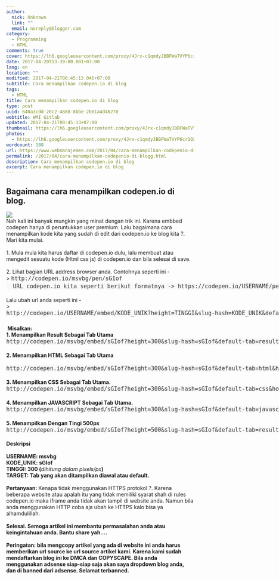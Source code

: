 ```yaml
---
author:
  nick: Unknown
  link: ""
  email: noreply@blogger.com
category:
  - Programming
  - HTML
comments: true
cover: https://lh6.googleusercontent.com/proxy/4Jrx-c1qmdyJBBFWaTVYP6cr1OXxZADd8-8FRy0T0GJ041YEC_g6DBddYsU20X7p0UPshwbJY7vxAoJOqppV5HbWDVBpnr7lMTRrNw4bgI_0i2VHIhFR0Vc=w543-h271-nc
date: 2017-04-20T13:39:00.001+07:00
lang: en
location: ""
modified: 2017-04-21T00:45:13.046+07:00
subtitle: Cara menampilkan codepen.io di blog
tags:
  - HTML
title: Cara menampilkan codepen.io di blog
type: post
uuid: 640a3cdd-20c2-4888-8bbe-2b01a4d46270
webtitle: WMI Gitlab
updated: 2017-04-21T00:45:13+07:00
thumbnail: https://lh6.googleusercontent.com/proxy/4Jrx-c1qmdyJBBFWaTVYP6cr1OXxZADd8-8FRy0T0GJ041YEC_g6DBddYsU20X7p0UPshwbJY7vxAoJOqppV5HbWDVBpnr7lMTRrNw4bgI_0i2VHIhFR0Vc=w543-h271-nc
photos:
  - https://lh6.googleusercontent.com/proxy/4Jrx-c1qmdyJBBFWaTVYP6cr1OXxZADd8-8FRy0T0GJ041YEC_g6DBddYsU20X7p0UPshwbJY7vxAoJOqppV5HbWDVBpnr7lMTRrNw4bgI_0i2VHIhFR0Vc=w543-h271-nc
wordcount: 188
url: https://www.webmanajemen.com/2017/04/cara-menampilkan-codepenio-di-blogg.html
permalink: /2017/04/cara-menampilkan-codepenio-di-blogg.html
description: Cara menampilkan codepen.io di blog
excerpt: Cara menampilkan codepen.io di blog
---
```


<h2>Bagaimana cara menampilkan codepen.io di blog.</h2><div><img src="https://lh6.googleusercontent.com/proxy/4Jrx-c1qmdyJBBFWaTVYP6cr1OXxZADd8-8FRy0T0GJ041YEC_g6DBddYsU20X7p0UPshwbJY7vxAoJOqppV5HbWDVBpnr7lMTRrNw4bgI_0i2VHIhFR0Vc=w543-h271-nc"></div><div>Nah kali ini banyak mungkin yang minat dengan trik ini. Karena embbed codepen hanya di peruntukkan user premium. Lalu bagaimana cara menampilkan kode kita yang sudah di edit dari codepen.io ke blog kita ?.</div><div>Mari kita mulai.</div><div><br></div><div>1. Mula mula kita harus daftar di codepen.io dulu, lalu membuat atau mengedit sesuatu kode (Html css js) di codepen.io dan bila selesai di save.</div><div><br></div><div>2. Lihat bagian URL address browser anda. Contohnya seperti ini -&gt;&nbsp;<span style="background-color: #f8f8f8; color: #333333; font-family: monospace , monospace; font-size: 15px; line-height: 21px; white-space: pre;">http://codepen.io/msvbg/pen/sGIof</span></div><div><span style="background-color: #f8f8f8; color: #333333; font-family: monospace , monospace; font-size: 15px; line-height: 21px; white-space: pre;">  URL codepen.io kita seperti berikut formatnya -&gt; https://codepen.io/USERNAME/pen/KODE UNIK</span></div><br>Lalu ubah url anda seperti ini -&gt;&nbsp;<span style="background-color: #f8f8f8; color: #333333; font-family: monospace , monospace; font-size: 15px; line-height: 21px; white-space: pre;">http://codepen.io/USERNAME/embed/KODE_UNIK?height=TINGGI&amp;slug-hash=KODE_UNIK&amp;default-tab=TARGET&amp;host=http%3A%2F%2Fcodepen.io</span> <br><span style="background-color: #f8f8f8; color: #333333; font-family: monospace , monospace; font-size: 15px; line-height: 21px; white-space: pre;"><br></span><b>&nbsp;Misalkan:&nbsp;</b><br><b>1. Menampilkan Result Sebagai Tab Utama</b><br><span style="background-color: #f8f8f8; color: #333333; font-family: monospace , monospace; font-size: 15px; line-height: 21px; white-space: pre;">http://codepen.io/msvbg/embed/sGIof?height=300&amp;slug-hash=sGIof&amp;default-tab=result&amp;host=http%3A%2F%2Fcodepen.io</span><br><b><br></b><b>2. Menampilkan HTML Sebagai Tab Utama</b><br><b>&nbsp;</b><span style="background-color: #f8f8f8; color: #333333; font-family: monospace , monospace; font-size: 15px; line-height: 21px; white-space: pre;">http://codepen.io/msvbg/embed/sGIof?height=300&amp;slug-hash=sGIof&amp;default-tab=html&amp;host=http%3A%2F%2Fcodepen.io</span><br><br><b>3. Menampilkan CSS Sebagai Tab Utama.</b><br><span style="background-color: #f8f8f8; color: #333333; font-family: monospace , monospace; font-size: 15px; line-height: 21px; white-space: pre;">http://codepen.io/msvbg/embed/sGIof?height=300&amp;slug-hash=sGIof&amp;default-tab=css&amp;host=http%3A%2F%2Fcodepen.io</span><br><b><br></b><b>4. Menampilkan JAVASCRIPT Sebagai Tab Utama.</b><br><span style="background-color: #f8f8f8; color: #333333; font-family: monospace , monospace; font-size: 15px; line-height: 21px; white-space: pre;">http://codepen.io/msvbg/embed/sGIof?height=300&amp;slug-hash=sGIof&amp;default-tab=javascript&amp;host=http%3A%2F%2Fcodepen.io</span><br><b><br></b><b>5. Menampilkan Dengan Tingi 500px</b><br><span style="background-color: #f8f8f8; color: #333333; font-family: monospace , monospace; font-size: 15px; line-height: 21px; white-space: pre;">http://codepen.io/msvbg/embed/sGIof?height=500&amp;slug-hash=sGIof&amp;default-tab=result&amp;host=http%3A%2F%2Fcodepen.io</span><br><b><br></b><b>Deskripsi</b><br><b><br></b><b>USERNAME: msvbg</b><br><b>KODE_UNIK: sGIof</b><br><b>TINGGI: 300 (</b><i>dihitung dalam pixels/px</i><b>)</b><br><b>TARGET: Tab yang akan ditampilkan diawal atau default.</b><br><b><br></b><b>Pertanyaan: </b>Kenapa tidak menggunakan HTTPS protokol ?. Karena beberapa website atau apalah itu yang tidak memiliki syarat shah di rules codepen.io maka iframe anda tidak akan tampil di website anda. Namun bila anda menggunakan HTTP coba aja ubah ke HTTPS kalo bisa ya alhamdulillah.<br><b><br></b><b>Selesai. Semoga artikel ini membantu permasalahan anda atau keingintahuan anda. Bantu share yah....</b><br><b><br></b><b>Peringatan: bila mengcopy artikel yang ada di website ini anda harus memberikan url source ke url source artikel kami. Karena kami sudah mendaftarkan blog ini ke DMCA dan COPYSCAPE. Bila anda menggunakan adsense siap-siap saja akan saya dropdown blog anda, dan di banned dari adsense. Selamat terbanned.</b>